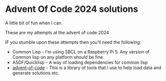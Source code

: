# Advent Of Code 2024 solutions

A little bit of fun when I can.

These are my attempts at the advent of code 2024

IF you stumble upon these attempts then you'll need the following:

* Common Lisp - I'm using SBCL on a Raspberry Pi 5. Any version of Common lisp on any platform *should* be fine.
* ASDF/Quicklisp - A way of loading dependencies for common lisp
* [advent-of-code](https://github.com/bperryman/advent-of-code) - This is a library of tools that I use to help load data and generate solutions etc.

